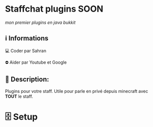 #  __Staffchat plugins SOON__
_mon premier plugins en java bukkit_

## ℹ️ Informations

💻 Coder par Sahran

⛔️ Aider par Youtube et Google

## 📖 Description:
Plugins pour votre staff.
Utile pour parle en privé depuis minecraft avec **TOUT** le staff.

# 🗄 Setup
